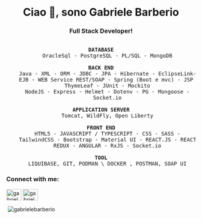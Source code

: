 

<h1 align="center">Ciao 👋, sono Gabriele Barberio</h1>
<h3 align="center">Full Stack Developer!</h3>


<pre align="center"> 
<b>DATABASE</b>
    OracleSql - PostgreSQL - PL/SQL - MongoDB
  
<b>BACK END</b>
    Java - XML - ORM - JDBC - JPA - Hibernate - EclipseLink-
    EJB - WEB Service REST/SOAP - Spring (Boot e mvc) - JSP -
    ThymeLeaf - JUnit - Mockito
    NodeJS - Express - Helmet - Dotenv - PG - Mongoose -
    Socket.io

<b>APPLICATION SERVER</b>
    Tomcat, WildFly, Open Liberty
  
<b>FRONT END</b>
    HTML5 - JAVASCRIPT / TYPESCRIPT - CSS - SASS -
    TailwindCSS - Bootstrap - Material UI - REACT.JS - REACT
    REDUX - ANGULAR - RxJS - Socket.io

<b>TOOL</b>
    LIQUIBASE, GIT, PODMAN \ DOCKER , POSTMAN, SOAP UI
</pre>

<h3 align="left">Connect with me:</h3>
<p align="left">
<a href="https://www.linkedin.com/in/gabriele-barberio-434b67220/" target="blank"><img align="center" src="https://raw.githubusercontent.com/rahuldkjain/github-profile-readme-generator/master/src/images/icons/Social/linked-in-alt.svg" alt="gabriele barberio" height="30" width="40" /></a>
<a href="https://instagram.com/gabriele_barberio?igshid=ZDdkNTZiNTM=" target="blank"><img align="center" src="https://raw.githubusercontent.com/rahuldkjain/github-profile-readme-generator/master/src/images/icons/Social/instagram.svg" alt="gabriele_barberio" height="30" width="40" /></a>
</p>

<p>&nbsp;<img align="center" src="https://github-readme-stats.vercel.app/api?username=gabrielebarberio&show_icons=true&locale=en" alt="gabrielebarberio" /></p>
